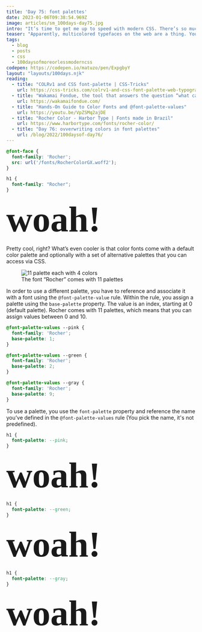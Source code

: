 ```yaml
---
title: 'Day 75: font palettes'
date: 2023-01-06T09:38:54.969Z
image: articles/sm_100days-day75.jpg
intro: "It’s time to get me up to speed with modern CSS. There’s so much new in CSS that I know too little about. To change that I’ve started [#100DaysOfMoreOrLessModernCSS](/blog/2022/100-days-of-more-or-less-modern-css/). Why more or less modern CSS? Because some topics will be about cutting-edge features, while other stuff has been around for quite a while already, but I just have little to no experience with it."
teaser: "Apparently, multicolored typefaces on the web are a thing. You can use and modify them in CSS."
tags:
  - blog
  - posts
  - css
  - 100daysofmoreorlessmoderncss
codepen: https://codepen.io/matuzo/pen/ExpgbyY
layout: "layouts/100days.njk"
reading:
  - title: "COLRv1 and CSS font-palette | CSS-Tricks"
    url: https://css-tricks.com/colrv1-and-css-font-palette-web-typography
  - title: "Wakamai Fondue, the tool that answers the question “what can my font do?”"
    url: https://wakamaifondue.com/
  - title: "Hands-On Guide to Color Fonts and @font-palette-values"
    url: https://youtu.be/VpZSMq2ajDE
  - title: "Rocher Color - Harbor Type | Fonts made in Brazil"
    url: https://www.harbortype.com/fonts/rocher-color/
  - title: "Day 76: ovverwriting colors in font palettes"
    url: /blog/2022/100daysof-day76/
---
```

<style>


@font-face {
  font-family: 'Rocher';
  src: url('/images/RocherColorGX.woff2');
}

@font-palette-values --pink {
  font-family: 'Rocher';
  base-palette: 1;
}

@font-palette-values --green {
  font-family: 'Rocher';
  base-palette: 2;
}

@font-palette-values --gray {
  font-family: 'Rocher';
  base-palette: 9;
}

[data-sample] h1 {
  font-family: 'Rocher';
  font-size: 6rem;
  margin: 0;
}

.sample2 h1 {
  font-palette: --pink;
}

.sample3 h1 {
  font-palette: --green;
}

.sample4 h1 {
  font-palette: --gray;
}

</style>

```css
@font-face {
  font-family: 'Rocher';
  src: url('/fonts/RocherColorGX.woff2');
}

h1 {
  font-family: "Rocher";
}
```

<div data-sample="demo">

<h1>woah!</h1>

</div>

Pretty cool, right? What’s even cooler is that color fonts come with a default color palette and optionally with a set of alternative palettes that you can access via CSS.

<figure>
  <img src="/images/100days-75-1.jpg" alt="11 palette each with 4 colors">
  <figcaption>The font “Rocher” comes with 11 palettes</figcaption>
</figure>

In order to use a different palette, you have to reference and associate it with a font using the `@font-palette-value` rule. Within the rule, you assign a palette using the `base-palette` property. The value is an index, starting at 0 (default palette). Rocher comes with 11 palettes, which means that you can assign values between 0 and 10.

```css
@font-palette-values --pink {
  font-family: 'Rocher';
  base-palette: 1;
}

@font-palette-values --green {
  font-family: 'Rocher';
  base-palette: 2;
}

@font-palette-values --gray {
  font-family: 'Rocher';
  base-palette: 9;
}
```

To use a palette, you use the `font-palette` property and reference the name you’ve defined in the `@font-palette-values` rule (You pick the name, it's not predefined).

```css
h1 {
  font-palette: --pink;
}
```

<div data-sample="demo" class="sample2">

<h1>woah!</h1>

</div>

```css
h1 {
  font-palette: --green;
}
```

<div data-sample="demo" class="sample3">

<h1>woah!</h1>

</div>

```css
h1 {
  font-palette: --gray;
}
```

<div data-sample="demo" class="sample4">

<h1>woah!</h1>

</div>